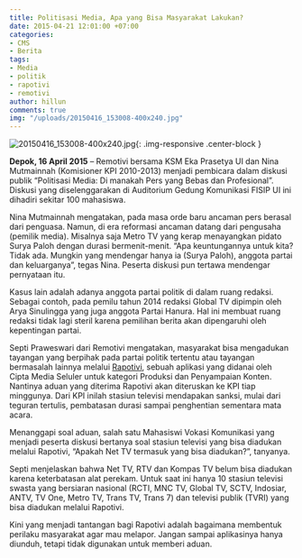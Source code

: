 ```yaml
---
title: Politisasi Media, Apa yang Bisa Masyarakat Lakukan?
date: 2015-04-21 12:01:00 +07:00
categories:
- CMS
- Berita
tags:
- Media
- politik
- rapotivi
- remotivi
author: hillun
comments: true
img: "/uploads/20150416_153008-400x240.jpg"
---
```


![20150416_153008-400x240.jpg](/uploads/20150416_153008-400x240.jpg){: .img-responsive .center-block }

**Depok, 16 April 2015** – Remotivi bersama KSM Eka Prasetya UI dan Nina Mutmainnah (Komisioner KPI 2010-2013) menjadi pembicara dalam diskusi publik “Politisasi Media: Di manakah Pers yang Bebas dan Profesional”. Diskusi yang diselenggarakan di Auditorium Gedung Komunikasi FISIP UI ini dihadiri sekitar 100 mahasiswa.

Nina Mutmainnah mengatakan, pada masa orde baru ancaman pers berasal dari penguasa. Namun, di era reformasi ancaman datang dari pengusaha (pemilik media). Misalnya saja Metro TV yang kerap menayangkan pidato Surya Paloh dengan durasi bermenit-menit. “Apa keuntungannya untuk kita? Tidak ada. Mungkin yang mendengar hanya ia (Surya Paloh), anggota partai dan keluarganya”, tegas Nina. Peserta diskusi pun tertawa mendengar pernyataan itu.

Kasus lain adalah adanya anggota partai politik di dalam ruang redaksi. Sebagai contoh, pada pemilu tahun 2014 redaksi Global TV dipimpin oleh Arya Sinulingga yang juga anggota Partai Hanura. Hal ini membuat ruang redaksi tidak lagi steril karena pemilihan berita akan dipengaruhi oleh kepentingan partai.

Septi Praweswari dari Remotivi mengatakan, masyarakat bisa mengadukan tayangan yang berpihak pada partai politik tertentu atau tayangan bermasalah lainnya melalui [Rapotivi](https://play.google.com/store/search?q=rapotivi&c=apps), sebuah aplikasi yang didanai oleh Cipta Media Seluler untuk kategori Produksi dan Penyampaian Konten. Nantinya aduan yang diterima Rapotivi akan diteruskan ke KPI tiap minggunya. Dari KPI inilah stasiun televisi mendapakan sanksi, mulai dari teguran tertulis, pembatasan durasi sampai penghentian sementara mata acara.

Menanggapi soal aduan, salah satu Mahasiswi Vokasi Komunikasi yang menjadi peserta diskusi bertanya soal stasiun televisi yang bisa diadukan melalui Rapotivi, “Apakah Net TV termasuk yang bisa diadukan?”, tanyanya.

Septi menjelaskan bahwa Net TV, RTV dan Kompas TV belum bisa diadukan karena keterbatasan alat perekam. Untuk saat ini hanya 10 stasiun televisi swasta yang bersiaran nasional (RCTI, MNC TV, Global TV, SCTV, Indosiar, ANTV, TV One, Metro TV, Trans TV, Trans 7) dan televisi publik (TVRI) yang bisa diadukan melalui Rapotivi.

Kini yang menjadi tantangan bagi Rapotivi adalah bagaimana membentuk perilaku masyarakat agar mau melapor. Jangan sampai aplikasinya hanya diunduh, tetapi tidak digunakan untuk memberi aduan.